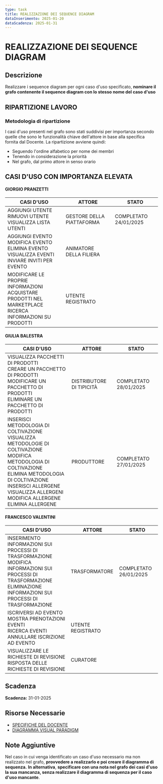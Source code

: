 ```yaml
---
type: task
title: REALIZZAZIONE DEI SEQUENCE DIAGRAM
dataInserimento: 2025-01-20
dataScadenza: 2025-01-31
---
```

# REALIZZAZIONE DEI SEQUENCE DIAGRAM
## Descrizione
Realizzare i sequence diagram per ogni caso d'uso specificato, **nominare il grafo contenente il sequence diagram con lo stesso nome del caso d'uso**


## RIPARTIZIONE LAVORO
### Metodologia di ripartizione
I casi d'uso presenti nel grafo sono stati suddivisi per importanza secondo quelle che sono le funzionalità chiave dell'attore in base alla specifica fornita dal Docente.
La ripartizione avviene quindi:
- Seguendo l'ordine alfabetico per nome dei membri
- Tenendo in considerazione la priorità
- Nel grafo, dal primo attore in senso orario

## CASI D'USO CON IMPORTANZA ELEVATA
#### GIORGIO PRANZETTI
| CASI D'USO                                                                                                                                                     | ATTORE                    | STATO                     |
| -------------------------------------------------------------------------------------------------------------------------------------------------------------- | ------------------------- | ------------------------- |
| AGGIUNGI UTENTE<br>RIMUOVI UTENTE<br>VISUALIZZA LISTA UTENTI                                                                                                   | GESTORE DELLA PIATTAFORMA | COMPLETATO 24/01/2025     |
| AGGIUNGI EVENTO<br>MODIFICA EVENTO<br>ELIMINA EVENTO<br>VISUALIZZA EVENTI<br>INVIARE INVITI PER EVENTO                                                         | ANIMATORE DELLA FILIERA   |                           |
| MODIFICARE LE PROPRIE INFORMAZIONI<br>ACQUISTARE PRODOTTI NEL MARKETPLACE<br>RICERCA INFORMAZIONI SU PRODOTTI                                                  | UTENTE REGISTRATO         |                           |
#### GIULIA BALESTRA
| CASI D'USO                                                                                                                                       | ATTORE                   | STATO                     |
| ------------------------------------------------------------------------------------------------------------------------------------------------ | ------------------------ | ------------------------- |
| VISUALIZZA PACCHETTI DI PRODOTTI<br>CREARE UN PACCHETTO DI PRODOTTI<br>MODIFICARE UN PACCHETTO DI PRODOTTI<br>ELIMINARE UN PACCHETTO DI PRODOTTI | DISTRIBUTORE DI TIPICITÀ | COMPLETATO 28/01/2025 |
| INSERISCI METODOLOGIA DI COLTIVAZIONE<br>VISUALIZZA METODOLOGIE DI COLTIVAZIONE<br>MODIFICA METODOLOGIA DI COLTIVAZIONE<br>ELIMINA METODOLOGIA DI COLTIVAZIONE INSERISCI ALLERGENE<br>VISUALIZZA ALLERGENI<br>MODIFICA ALLERGENE<br>ELIMINA ALLERGENE                                                           | PRODUTTORE               | COMPLETATO 27/01/2025     |
#### FRANCESCO VALENTINI
| CASI D'USO                                                                                                                                                                                                              | ATTORE            | STATO                     |
| ----------------------------------------------------------------------------------------------------------------------------------------------------------------------------------------------------------------------- | ----------------- | ------------------------- |
| INSERIMENTO INFORMAZIONI SUI PROCESSI DI TRASFORMAZIONE<br>MODIFICA INFORMAZIONI SUI PROCESSI DI TRASFORMAZIONE<br>ELIMINAZIONE INFORMAZIONI SUI PROCESSI DI TRASFORMAZIONE                                             | TRASFORMATORE     | COMPLETATO 26/01/2025     |
| ISCRIVERSI AD EVENTO<br>MOSTRA PRENOTAZIONI EVENTI<br>RICERCA EVENTI<br>ANNULLARE ISCRIZIONE AD EVENTO | UTENTE REGISTRATO |                           |
| VISUALIZZARE LE RICHIESTE DI REVISIONE<br>RISPOSTA DELLE RICHIESTE DI REVISIONE                                                                  | CURATORE                 |

## Scadenza
**Scadenza:** 31-01-2025

## Risorse Necessarie
- [SPECIFICHE DEL DOCENTE](https://docs.google.com/document/d/1IXagE_L6TtFBPx2kVvV35wJbfZ9Ls8r0ThPXx25XXpE/edit?tab=t.0#heading=h.wpfo4ajj0vtq)
- [DIAGRAMMA VISUAL PARADIGM](https://github.com/FrancescoValentini/PROGETTO-IDS-2024-2025/blob/main/Modellazione/ITER1-vITA-Ingegneria-Del-Software.vpp)

## Note Aggiuntive
Nel caso in cui venga identificato un caso d'uso necessario ma non realizzato nel grafo, **provvedere a realizzarlo e poi creare il diagramma di sequenza.** **In alternativa**, **specificare con una nota nel grafo dei casi d'uso la sua mancanza, senza realizzare il diagramma di sequenza per il caso d'uso mancante**.